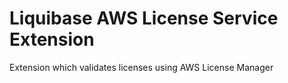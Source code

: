 # Liquibase AWS License Service Extension

Extension which validates licenses using AWS License Manager

